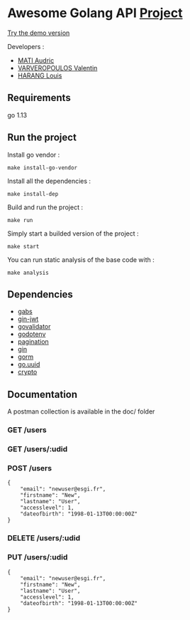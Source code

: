 # Awesome Golang API [Project](https://github.com/ritoon/cours/blob/esgi/project/README.md)

[Try the demo version](https://awesome-go-vote.herokuapp.com/)

Developers :
- [MATI Audric](https://github.com/odrik)
- [VARVEROPOULOS Valentin](https://github.com/firenaik)
- [HARANG Louis](https://github.com/louishrg)

## Requirements

go 1.13

## Run the project

Install go vendor :

```make install-go-vendor```

Install all the dependencies :

```make install-dep```

Build and run the project :

```make run```

Simply start a builded version of the project :

```make start```

You can run static analysis of the base code with :

```make analysis```

## Dependencies

-  [gabs](github.com/Jeffail/gabs)
-  [gin-jwt](github.com/appleboy/gin-jwt/v2)
-  [govalidator](github.com/asaskevich/govalidator)
-  [godotenv](github.com/joho/godotenv)
-  [pagination](github.com/biezhi/gorm-paginator/pagination)
-  [gin](github.com/gin-gonic/gin)
-  [gorm](github.com/jinzhu/gorm)
-  [go.uuid](github.com/satori/go.uuid)
-  [crypto](golang.org/x/crypto)

## Documentation

A postman collection is available in the doc/ folder

### GET /users

### GET /users/:udid

### POST /users
    {
        "email": "newuser@esgi.fr",
        "firstname": "New",
        "lastname": "User",
        "accesslevel": 1,
        "dateofbirth": "1998-01-13T00:00:00Z"
    }

### DELETE /users/:udid

### PUT /users/:udid
    {
        "email": "newuser@esgi.fr",
        "firstname": "New",
        "lastname": "User",
        "accesslevel": 1,
        "dateofbirth": "1998-01-13T00:00:00Z"
    }
